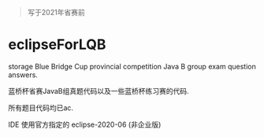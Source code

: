 > 写于2021年省赛前

# eclipseForLQB

storage Blue Bridge Cup provincial competition Java B group exam question answers.

蓝桥杯省赛JavaB组真题代码以及一些蓝桥杯练习赛的代码.

所有题目代码均已ac.

IDE 使用官方指定的 eclipse-2020-06 (非企业版)

